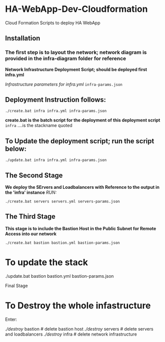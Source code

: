 # HA-WebApp-Dev-Cloudformation
Cloud Formation Scripts to deploy HA WebApp

## Installation

### The first step is to layout the network; network diagram is provided in the infra-diagram folder for reference

**Network Infrastructure Deployment Script; should be deployed first infra.yml**

_Infrastructure parameters for infra.yml_
`infra-params.json`

## Deployment Instruction follows:

`./create.bat infra infra.yml infra-params.json`

**create.bat is the batch script for the deployment of this deployment script**
`infra` ....is the stackname quoted

## To Update the deployment script; run the script below:

`./update.bat infra infra.yml infra-params.json`


## The Second Stage

**We deploy the SErvers and Loadbalancers with Reference to the output in the 'infra' instance**
_RUN:_

`./create.bat servers servers.yml servers-params.json`

## The Third Stage

**This stage is to include the Bastion Host in the Public Subnet for Remote Access into our network**

`./create.bat bastion bastion.yml bastion-params.json`
# To update the stack
./update.bat bastion bastion.yml bastion-params.json

Final Stage
# To Destroy the whole infastructure
Enter:

_./destroy_ bastion           # delete bastion host
_./destroy_ servers           # delete servers and loadbalancers
_./destroy_ infra           # delete network infrastructure